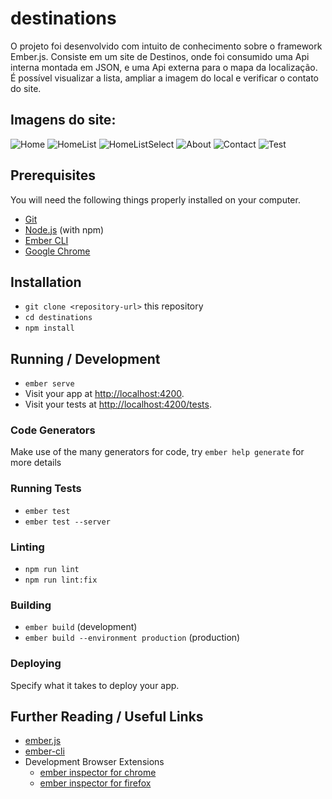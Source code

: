# destinations

O projeto foi desenvolvido com intuito de conhecimento sobre o framework Ember.js. Consiste em um site de Destinos, onde foi consumido uma Api interna montada em JSON, e uma Api externa para o mapa da localização. É possível visualizar a lista, ampliar a imagem do local e verificar o contato do site. 

## Imagens do site: 

![Home](https://user-images.githubusercontent.com/82072640/193384106-c748d237-3f13-46db-8b10-1e28763c13cc.jpg)
![HomeList](https://user-images.githubusercontent.com/82072640/193384114-8bd9acb5-063c-4b52-9971-c075c4861edf.jpg)
![HomeListSelect](https://user-images.githubusercontent.com/82072640/193384120-9c88db33-8581-4f03-96b4-a0234d3d1284.jpg)
![About](https://user-images.githubusercontent.com/82072640/193384126-9f115fdf-f48b-4be4-838d-0425d4659e47.jpg)
![Contact](https://user-images.githubusercontent.com/82072640/193384128-e80180c0-8646-4366-8dfa-c6d1bd816752.jpg)
![Test](https://user-images.githubusercontent.com/82072640/193384134-bf705e8f-3a2a-4c05-a44c-032a44318219.jpg)


## Prerequisites

You will need the following things properly installed on your computer.

* [Git](https://git-scm.com/)
* [Node.js](https://nodejs.org/) (with npm)
* [Ember CLI](https://cli.emberjs.com/release/)
* [Google Chrome](https://google.com/chrome/)

## Installation

* `git clone <repository-url>` this repository
* `cd destinations`
* `npm install`

## Running / Development

* `ember serve`
* Visit your app at [http://localhost:4200](http://localhost:4200).
* Visit your tests at [http://localhost:4200/tests](http://localhost:4200/tests).

### Code Generators

Make use of the many generators for code, try `ember help generate` for more details

### Running Tests

* `ember test`
* `ember test --server`

### Linting

* `npm run lint`
* `npm run lint:fix`

### Building

* `ember build` (development)
* `ember build --environment production` (production)

### Deploying

Specify what it takes to deploy your app.

## Further Reading / Useful Links

* [ember.js](https://emberjs.com/)
* [ember-cli](https://cli.emberjs.com/release/)
* Development Browser Extensions
  * [ember inspector for chrome](https://chrome.google.com/webstore/detail/ember-inspector/bmdblncegkenkacieihfhpjfppoconhi)
  * [ember inspector for firefox](https://addons.mozilla.org/en-US/firefox/addon/ember-inspector/)
